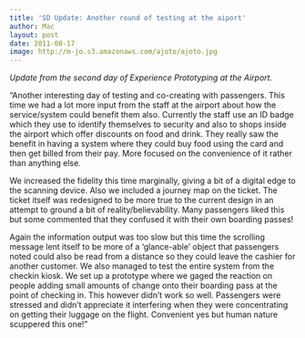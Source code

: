 ```yaml
---
title: 'SD Update: Another round of testing at the aiport'
author: Mac
layout: post
date: 2011-08-17
image: http://m-jo.s3.amazonaws.com/ajoto/ajoto.jpg
---
```


*Update from the second day of Experience Prototyping at the Airport.*

&#8220;Another interesting day of testing and co-creating with passengers. This time we had a lot more input from the staff at the airport about how the service/system could benefit them also. Currently the staff use an ID badge which they use to identify themselves to security and also to shops inside the airport which offer discounts on food and drink. They really saw the benefit in having a system where they could buy food using the card and then get billed from their pay. More focused on the convenience of it rather than anything else.

We increased the fidelity this time marginally, giving a bit of a digital edge to the scanning device. Also we included a journey map on the ticket. The ticket itself was redesigned to be more true to the current design in an attempt to ground a bit of reality/believability. Many passengers liked this but some commented that they confused it with their own boarding passes!

Again the information output was too slow but this time the scrolling message lent itself to be more of a &#8216;glance-able&#8217; object that passengers noted could also be read from a distance so they could leave the cashier for another customer. We also managed to test the entire system from the checkin kiosk. We set up a prototype where we gaged the reaction on people adding small amounts of change onto their boarding pass at the point of checking in. This however didn&#8217;t work so well. Passengers were stressed and didn&#8217;t appreciate it interfering when they were concentrating on getting their luggage on the flight. Convenient yes but human nature scuppered this one!&#8221;